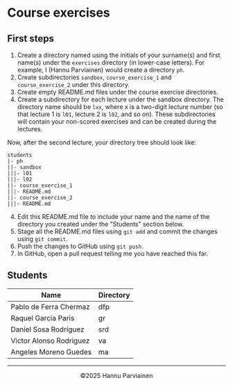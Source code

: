 # Course exercises

## First steps

1. Create a directory named using the initials of your surname(s) and first name(s) under the `exercises` directory (in lower-case letters). For example, I (Hannu Parviainen) would create a directory `ph`.
2. Create subdirectories `sandbox`, `course_exercise_1` and `course_exercise_2` under this directory.
3. Create empty README.md files under the course exercise directories.
4. Create a subdirectory for each lecture under the sandbox directory. The directory name should be `lxx`, where x is a two-digit lecture number (so that lecture 1 is `l01`, lecture 2 is `l02`, and so on). These subdirectories will contain your non-scored exercises and can be created during the lectures.
  
Now, after the second lecture, your directory tree should look like:
  
    students
    |- ph
    ||- sandbox
    |||- l01
    |||- l02
    ||- course_exercise_1
    |||- README.md
    ||- course_exercise_2
    |||- README.md

4. Edit this README.md file to include your name and the name of the directory you created under the "Students" section below.
5. Stage all the README.md files using `git add` and commit the changes using `git commit`.
6. Push the changes to GitHub using `git push`.
7. In GitHub, open a pull request telling me you have reached this far.

## Students

| Name | Directory |
|--|--|
| Pablo de Ferra Chermaz | dfp |
| Raquel Garcia Paris | gr |
| Daniel Sosa Rodríguez | srd |
| Victor Alonso Rodriguez | va |
| Angeles Moreno Guedes | ma |
---
<p align="center">
&copy;2025 Hannu Parviainen
</p>